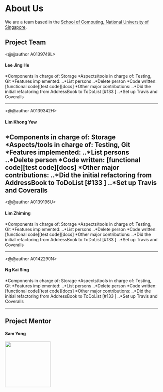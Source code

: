 # About Us

We are a team based in the [School of Computing, National University of Singapore](http://www.comp.nus.edu.sg).

## Project Team
<@@author A0139749L>
#### Lee Jing He

*Components in charge of: Storage
*Aspects/tools in charge of: Testing, Git
*Features implemented:
..*List persons
..*Delete person
*Code written: [functional code][test code][docs]
*Other major contributions:
..*Did the initial refactoring from AddressBook to ToDoList [#133 ]
..*Set up Travis and Coveralls

-----

<@@author A0139342H>
#### Lim Khong Yew

*Components in charge of: Storage
*Aspects/tools in charge of: Testing, Git
*Features implemented:
..*List persons
..*Delete person
*Code written: [functional code][test code][docs]
*Other major contributions:
..*Did the initial refactoring from AddressBook to ToDoList [#133 ]
..*Set up Travis and Coveralls
-----

<@@author A0139196U>
#### Lim Zhiming

*Components in charge of: Storage
*Aspects/tools in charge of: Testing, Git
*Features implemented:
..*List persons
..*Delete person
*Code written: [functional code][test code][docs]
*Other major contributions:
..*Did the initial refactoring from AddressBook to ToDoList [#133 ]
..*Set up Travis and Coveralls

-----

<@@author A0142290N>
#### Ng Kai Sing

*Components in charge of: Storage
*Aspects/tools in charge of: Testing, Git
*Features implemented:
..*List persons
..*Delete person
*Code written: [functional code][test code][docs]
*Other major contributions:
..*Did the initial refactoring from AddressBook to ToDoList [#133 ]
..*Set up Travis and Coveralls

-----

## Project Mentor

#### Sam Yong
<img src="images/SamYong.jpg" width="150"><br>

 
